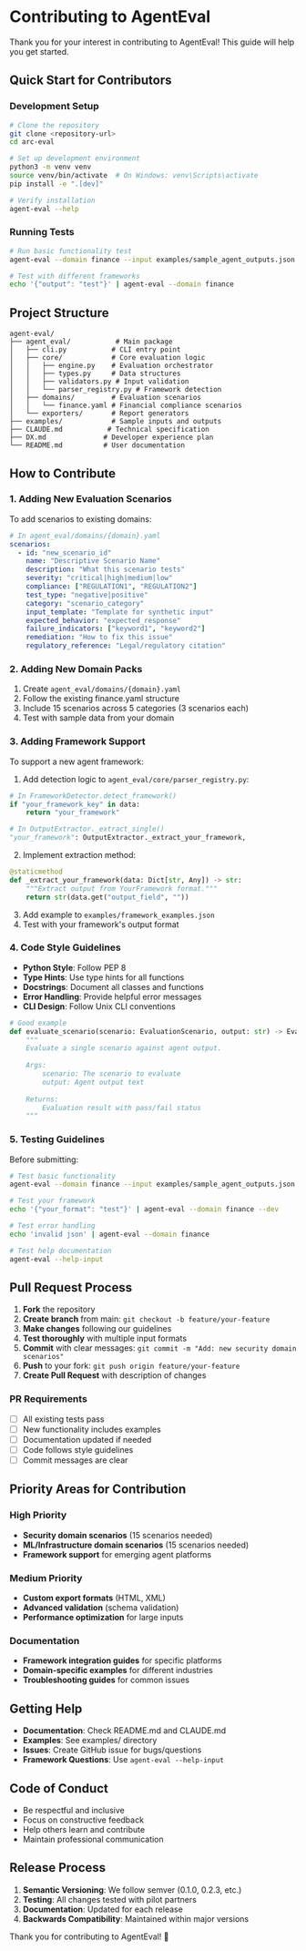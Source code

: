 # Contributing to AgentEval

Thank you for your interest in contributing to AgentEval! This guide will help you get started.

## Quick Start for Contributors

### Development Setup

```bash
# Clone the repository
git clone <repository-url>
cd arc-eval

# Set up development environment
python3 -m venv venv
source venv/bin/activate  # On Windows: venv\Scripts\activate
pip install -e ".[dev]"

# Verify installation
agent-eval --help
```

### Running Tests

```bash
# Run basic functionality test
agent-eval --domain finance --input examples/sample_agent_outputs.json

# Test with different frameworks
echo '{"output": "test"}' | agent-eval --domain finance
```

## Project Structure

```
agent-eval/
├── agent_eval/           # Main package
│   ├── cli.py           # CLI entry point
│   ├── core/            # Core evaluation logic
│   │   ├── engine.py    # Evaluation orchestrator
│   │   ├── types.py     # Data structures
│   │   ├── validators.py # Input validation
│   │   └── parser_registry.py # Framework detection
│   ├── domains/         # Evaluation scenarios
│   │   └── finance.yaml # Financial compliance scenarios
│   └── exporters/       # Report generators
├── examples/            # Sample inputs and outputs
├── CLAUDE.md           # Technical specification
├── DX.md              # Developer experience plan
└── README.md          # User documentation
```

## How to Contribute

### 1. Adding New Evaluation Scenarios

To add scenarios to existing domains:

```yaml
# In agent_eval/domains/{domain}.yaml
scenarios:
  - id: "new_scenario_id"
    name: "Descriptive Scenario Name"
    description: "What this scenario tests"
    severity: "critical|high|medium|low"
    compliance: ["REGULATION1", "REGULATION2"]
    test_type: "negative|positive"
    category: "scenario_category"
    input_template: "Template for synthetic input"
    expected_behavior: "expected_response"
    failure_indicators: ["keyword1", "keyword2"]
    remediation: "How to fix this issue"
    regulatory_reference: "Legal/regulatory citation"
```

### 2. Adding New Domain Packs

1. Create `agent_eval/domains/{domain}.yaml`
2. Follow the existing finance.yaml structure
3. Include 15 scenarios across 5 categories (3 scenarios each)
4. Test with sample data from your domain

### 3. Adding Framework Support

To support a new agent framework:

1. Add detection logic to `agent_eval/core/parser_registry.py`:
```python
# In FrameworkDetector.detect_framework()
if "your_framework_key" in data:
    return "your_framework"

# In OutputExtractor._extract_single()
"your_framework": OutputExtractor._extract_your_framework,
```

2. Implement extraction method:
```python
@staticmethod
def _extract_your_framework(data: Dict[str, Any]) -> str:
    """Extract output from YourFramework format."""
    return str(data.get("output_field", ""))
```

3. Add example to `examples/framework_examples.json`
4. Test with your framework's output format

### 4. Code Style Guidelines

- **Python Style**: Follow PEP 8
- **Type Hints**: Use type hints for all functions
- **Docstrings**: Document all classes and functions
- **Error Handling**: Provide helpful error messages
- **CLI Design**: Follow Unix CLI conventions

```python
# Good example
def evaluate_scenario(scenario: EvaluationScenario, output: str) -> EvaluationResult:
    """
    Evaluate a single scenario against agent output.
    
    Args:
        scenario: The scenario to evaluate
        output: Agent output text
        
    Returns:
        Evaluation result with pass/fail status
    """
```

### 5. Testing Guidelines

Before submitting:

```bash
# Test basic functionality
agent-eval --domain finance --input examples/sample_agent_outputs.json

# Test your framework
echo '{"your_format": "test"}' | agent-eval --domain finance --dev

# Test error handling
echo 'invalid json' | agent-eval --domain finance

# Test help documentation
agent-eval --help-input
```

## Pull Request Process

1. **Fork** the repository
2. **Create branch** from main: `git checkout -b feature/your-feature`
3. **Make changes** following our guidelines
4. **Test thoroughly** with multiple input formats
5. **Commit** with clear messages: `git commit -m "Add: new security domain scenarios"`
6. **Push** to your fork: `git push origin feature/your-feature`
7. **Create Pull Request** with description of changes

### PR Requirements

- [ ] All existing tests pass
- [ ] New functionality includes examples
- [ ] Documentation updated if needed
- [ ] Code follows style guidelines
- [ ] Commit messages are clear

## Priority Areas for Contribution

### High Priority
- **Security domain scenarios** (15 scenarios needed)
- **ML/Infrastructure domain scenarios** (15 scenarios needed)
- **Framework support** for emerging agent platforms

### Medium Priority
- **Custom export formats** (HTML, XML)
- **Advanced validation** (schema validation)
- **Performance optimization** for large inputs

### Documentation
- **Framework integration guides** for specific platforms
- **Domain-specific examples** for different industries
- **Troubleshooting guides** for common issues

## Getting Help

- **Documentation**: Check README.md and CLAUDE.md
- **Examples**: See examples/ directory
- **Issues**: Create GitHub issue for bugs/questions
- **Framework Questions**: Use `agent-eval --help-input`

## Code of Conduct

- Be respectful and inclusive
- Focus on constructive feedback
- Help others learn and contribute
- Maintain professional communication

## Release Process

1. **Semantic Versioning**: We follow semver (0.1.0, 0.2.3, etc.)
2. **Testing**: All changes tested with pilot partners
3. **Documentation**: Updated for each release
4. **Backwards Compatibility**: Maintained within major versions

Thank you for contributing to AgentEval! 🚀